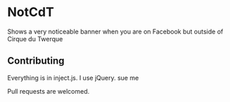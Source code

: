 # NotCdT
Shows a very noticeable banner when you are on Facebook but outside of Cirque du Twerque

## Contributing
Everything is in inject.js. I use jQuery. sue me

Pull requests are welcomed.
